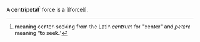 A **centripetal**[^ety] force is a [[force]].

[^ety]: meaning center-seeking from the Latin _centrum_ for "center" and _petere_ meaning "to seek."